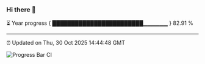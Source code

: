 ### Hi there 👋

⏳ Year progress { ████████████████████████▁▁▁▁▁▁ } 82.91 %

---

⏰ Updated on Thu, 30 Oct 2025 14:44:48 GMT

![Progress Bar CI](https://github.com/IshwaranRudhara/GIT-ACTION/workflows/Progress%20Bar%20CI/badge.svg)
